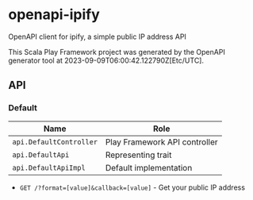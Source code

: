 # openapi-ipify

OpenAPI client for ipify, a simple public IP address API

This Scala Play Framework project was generated by the OpenAPI generator tool at 2023-09-09T06:00:42.122790Z[Etc/UTC].

## API

### Default

|Name|Role|
|----|----|
|`api.DefaultController`|Play Framework API controller|
|`api.DefaultApi`|Representing trait|
|`api.DefaultApiImpl`|Default implementation|

* `GET /?format=[value]&callback=[value]` - Get your public IP address

